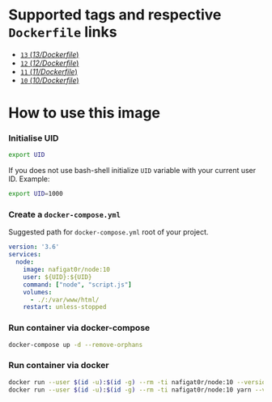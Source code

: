 # Supported tags and respective `Dockerfile` links
-	[`13` (*13/Dockerfile*)](https://github.com/nafigator/docker-library/blob/master/node/13/Dockerfile)
-	[`12` (*12/Dockerfile*)](https://github.com/nafigator/docker-library/blob/master/node/12/Dockerfile)
-	[`11` (*11/Dockerfile*)](https://github.com/nafigator/docker-library/blob/master/node/11/Dockerfile)
-	[`10` (*10/Dockerfile*)](https://github.com/nafigator/docker-library/blob/master/node/10/Dockerfile)

# How to use this image
### Initialise UID
```bash
export UID
```
If you does not use bash-shell initialize `UID` variable with your current user ID. Example:
```bash
export UID=1000
```

### Create a `docker-compose.yml`

Suggested path for `docker-compose.yml` root of your project.
```yaml
version: '3.6'
services:
  node:
    image: nafigat0r/node:10
    user: ${UID}:${UID}
    command: ["node", "script.js"]
    volumes:
      - ./:/var/www/html/
    restart: unless-stopped
```
### Run container via docker-compose
```bash
docker-compose up -d --remove-orphans
```

### Run container via docker
```bash
docker run --user $(id -u):$(id -g) --rm -ti nafigat0r/node:10 --version
docker run --user $(id -u):$(id -g) --rm -ti nafigat0r/node:10 yarn --version
```
